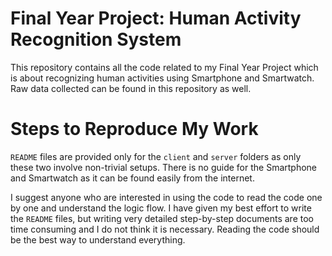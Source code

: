 # Final Year Project: Human Activity Recognition System
This repository contains all the code related to my Final Year Project which is about recognizing human activities using Smartphone and Smartwatch. Raw data collected can be found in this repository as well.

# Steps to Reproduce My Work
`README` files are provided only for the `client` and `server` folders as only these two involve non-trivial setups. There is no guide for the Smartphone and Smartwatch as it can be found easily from the internet.

I suggest anyone who are interested in using the code to read the code one by one and understand the logic flow. I have given my best effort to write the `README` files, but writing very detailed step-by-step documents are too time consuming and I do not think it is necessary. Reading the code should be the best way to understand everything.
